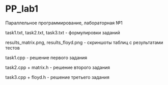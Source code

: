 # PP_lab1
 Параллельное программирование, лабораторная №1
 
 task1.txt,  task2.txt,  task3.txt - формулировки заданий
 
 results_matrix.png, results_floyd.png - скриншоты таблиц с результатами тестов
 
 task1.cpp - решение первого задания
 
 task2.cpp + matrix.h - решение второго задания
 
 task3.cpp + floyd.h - решение третьего задания
 
